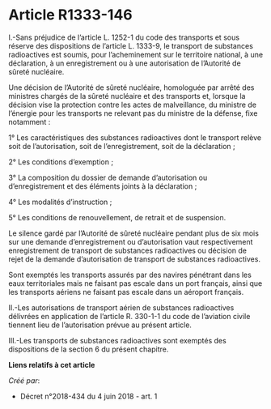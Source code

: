 # Article R1333-146

I.-Sans préjudice de l’article L. 1252-1 du code des transports et sous réserve des dispositions de l’article L. 1333-9, le
transport de substances radioactives est soumis, pour l’acheminement sur le territoire national, à une déclaration, à un
enregistrement ou à une autorisation de l’Autorité de sûreté nucléaire.

Une décision de l’Autorité de sûreté nucléaire, homologuée par arrêté des ministres chargés de la sûreté nucléaire et des
transports et, lorsque la décision vise la protection contre les actes de malveillance, du ministre de l’énergie pour les
transports ne relevant pas du ministre de la défense, fixe notamment :

1° Les caractéristiques des substances radioactives dont le transport relève soit de l’autorisation, soit de
l’enregistrement, soit de la déclaration ;

2° Les conditions d’exemption ;

3° La composition du dossier de demande d’autorisation ou d’enregistrement et des éléments joints à la déclaration ;

4° Les modalités d’instruction ;

5° Les conditions de renouvellement, de retrait et de suspension.

Le silence gardé par l’Autorité de sûreté nucléaire pendant plus de six mois sur une demande d’enregistrement ou
d’autorisation vaut respectivement enregistrement de transport de substances radioactives ou décision de rejet de la demande
d’autorisation de transport de substances radioactives.

Sont exemptés les transports assurés par des navires pénétrant dans les eaux territoriales mais ne faisant pas escale dans un
port français, ainsi que les transports aériens ne faisant pas escale dans un aéroport français.

II.-Les autorisations de transport aérien de substances radioactives délivrées en application de l’article R. 330-1-1 du code
de l’aviation civile tiennent lieu de l’autorisation prévue au présent article.

III.-Les transports de substances radioactives sont exemptés des dispositions de la section 6 du présent chapitre.

**Liens relatifs à cet article**

_Créé par_:

  - Décret n°2018-434 du 4 juin 2018 - art. 1
